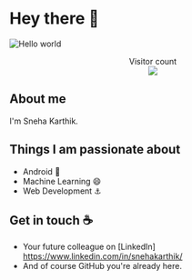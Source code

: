 # Hey there :wave:

<img src="https://raw.githubusercontent.com/sagar-viradiya/sagar-viradiya/master/resources/banner.png" alt="Hello world">

<p align="center"> 
  Visitor count<br>
  <img src="https://profile-counter.glitch.me/Blackwidow2981/count.svg" />
</p>

## About me

I'm Sneha Karthik. 



## Things I am passionate about

- Android :robot:
- Machine Learning 😄
- Web Development ⚓


## Get in touch :coffee:
 
- Your future colleague on [LinkedIn] https://www.linkedin.com/in/snehakarthik/
- And of course GitHub you're already here.
